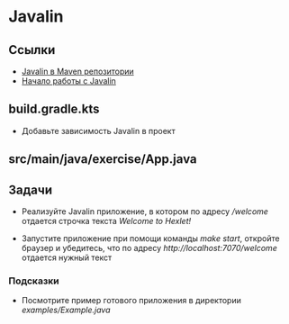 # Javalin

## Ссылки

* [Javalin в Maven репозитории](https://mvnrepository.com/artifact/io.javalin/javalin/5.6.1)
* [Начало работы с Javalin](https://javalin.io/documentation#getting-started)

## build.gradle.kts

* Добавьте зависимость Javalin в проект

## src/main/java/exercise/App.java

## Задачи

* Реализуйте Javalin приложение, в котором по адресу */welcome* отдается строчка текста *Welcome to Hexlet!*

* Запустите приложение при помощи команды *make start*, откройте браузер и убедитесь, что по адресу *http://localhost:7070/welcome* отдается нужный текст

### Подсказки

* Посмотрите пример готового приложения в директории *examples/Example.java*
